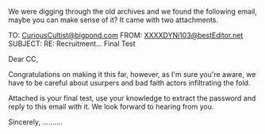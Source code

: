 We were digging through the old archives and we found the following email, maybe you can make sense of it? It came with two attachments.

TO:       CuriousCultist@bigpond.com
FROM:     XXXXDYNi103@bestEditor.net
SUBJECT:  RE: Recruitment... Final Test

Dear CC,

Congratulations on making it this far, however, as I'm sure
you're aware, we have to be careful about usurpers and bad
faith actors infiltrating the fold.

Attached is your final test, use your knowledge to extract
the password and reply to this email with it. We look
forward to hearing from you.

Sincerely,
    ..........
